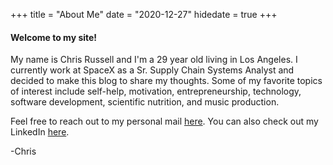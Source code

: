+++
title = "About Me"
date = "2020-12-27"
hidedate =  true
+++

#### Welcome to my site!  
My name is Chris Russell and I'm a 29 year old living in Los Angeles. I currently work at SpaceX as a Sr. Supply Chain Systems Analyst and decided to make this blog to share my thoughts. Some of my favorite topics of interest include self-help, motivation, entrepreneurship, technology, software development, scientific nutrition, and music production. 

Feel free to reach out to my personal mail [here](mailto:chris.russell02@gmail.com). You can also check out my LinkedIn [here](https://www.linkedin.com/in/chrisrusselljr/).

-Chris
